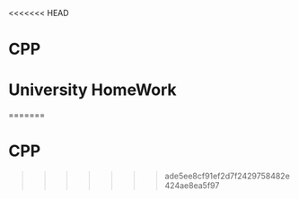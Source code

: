 <<<<<<< HEAD
# CPP
# University HomeWork
=======
# CPP
>>>>>>> ade5ee8cf91ef2d7f2429758482e424ae8ea5f97
